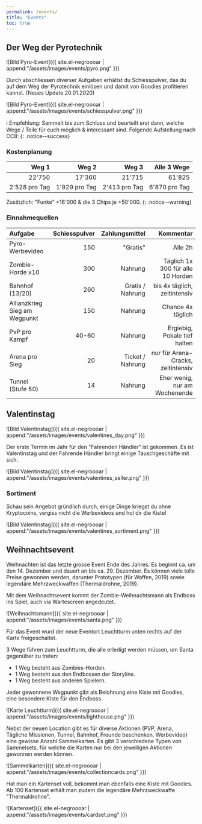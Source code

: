 ```yaml
---
permalink: /events/
title: "Events"
toc: true
---
```

## Der Weg der Pyrotechnik

![Bild Pyro-Event]({{ site.el-negroooar | append:"/assets/images/events/pyro.png" }})

Durch abschliessen diverser Aufgaben erhältst du Schiesspulver, das du auf dem Weg der Pyrotechnik einlösen und damit von Goodies profitieren kannst. (Neues Update 20.01.2020)

![Bild Pyro-Event]({{ site.el-negroooar | append:"/assets/images/events/schiesspulver.png" }})

 :information_source: Empfehlung: Sammelt bis zum Schluss und beurteilt erst dann, welche Wege / Teile für euch möglich & interessant sind. Folgende Aufstellung nach CC8:
{: .notice--success}

### Kostenplanung

| Weg 1| Weg 2 | Weg 3 | Alle 3 Wege |
|---------------------:| ----------------:| ---------------------:| ------------------:|
| 22'750                 |            17'360   |                   21'715 |          61'825 |
| 2'528 pro Tag                 |            1'929 pro Tag   |                   2'413 pro Tag |          6'870 pro Tag |

Zusätzlich: "Funke" +16'000 & die 3 Chips je +50'000.
{: .notice--warning}

### Einnahmequellen

| Aufgabe| Schiesspulver | Zahlungsmittel | Kommentar |
|:----------------------| ----------------:| ---------------------:| ------------------:|
| Pyro-Werbevideo         |            150   |                   "Gratis" |          Alle 2h |
| Zombie-Horde x10         |            300   |                   Nahrung |          Täglich 1x 300 für alle 10 Horden |
| Bahnhof (13/20)         |            260   |                   Gratis / Nahrung |          bis 4x täglich, zeitintensiv |
| Allianzkrieg Sieg am Wegpunkt        |            150   |                   Nahrung |          Chance 4x täglich |
| PvP pro Kampf         |            40-60   |                   Nahrung |          Ergiebig, Pokale tief halten |
| Arena pro Sieg         |            20   |                   Ticket / Nahrung |          nur für Arena-Cracks, zeitintensiv |
| Tunnel (Stufe 50)         |            14   |                   Nahrung |          Eher wenig, nur am Wochenende |


## Valentinstag

![Bild Valentinstag]({{ site.el-negroooar | append:"/assets/images/events/valentines_day.png" }})

Der erste Termin im Jahr für den "Fahrenden Händler" ist gekommen. Es ist Valentinstag und der Fahrende Händler bringt einige Tauschgeschäfte mit sich.

![Bild Valentinstag]({{ site.el-negroooar | append:"/assets/images/events/valentines_seller.png" }})

### Sortiment
Schau sein Angebot gründlich durch, einige Dinge kriegst du ohne Kryptocoins, vergiss nicht die Werbevideos und hol dir die Kiste!

![Bild Valentinstag]({{ site.el-negroooar | append:"/assets/images/events/valentines_sortiment.png" }})


## Weihnachtsevent

Weihnachten ist das letzte grosse Event Ende des Jahres. Es beginnt ca. um den 14. Dezember und dauert an bis ca. 29. Dezember.
Es können viele tolle Preise gewonnen werden, darunter Prototypen (für Waffen, 2019) sowie legendäre Mehrzweckwaffen (Thermaldrohne, 2019).

Mit dem Weihnachtsevent kommt der Zombie-Weihnachtsmann als Endboss ins Spiel, auch via Wartescreen angedeutet.

![Weihnachtsmann]({{ site.el-negroooar | append:"/assets/images/events/santa.png" }})

Für das Event wurd der neue Eventort Leuchtturm unten rechts auf der Karte freigeschaltet. 

3 Wege führen zum Leuchtturm, die alle erledigt werden müssen, um Santa gegenüber zu treten:  
* 1 Weg besteht aus Zombies-Horden.  
* 1 Weg besteht aus den Endbossen der Storyline.  
* 1 Weg besteht aus anderen Spielern.   

Jeder gewonnene Wegpunkt gibt als Belohnung eine Kiste mit Goodies, eine besondere Kiste für den Endboss.

![Karte Leuchtturm]({{ site.el-negroooar | append:"/assets/images/events/lighthouse.png" }})

Nebst der neuen Location gibt es für diverse Aktionen (PVP, Arena, Tägliche Missionen, Tunnel, Bahnhof, Freunde beschenken, Werbevideo) eine gewisse Anzahl Sammelkarten. Es gibt 3 verschiedene Typen von Sammelsets, für welche die Karten nur bei den jeweiligen Aktionen gewonnen werden können.

![Sammelkarten]({{ site.el-negroooar | append:"/assets/images/events/collectioncards.png" }})

Hat man ein Kartenset voll, bekommt man ebenfalls eine Kiste mit Goodies. Ab 100 Kartenset erhält man zudem die legendäre Mehrzweckwaffe "Thermaldrohne".

![Kartenset]({{ site.el-negroooar | append:"/assets/images/events/cardset.png" }})